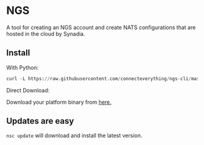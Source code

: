 # NGS


A tool for creating an NGS account and create NATS configurations that are hosted in the cloud by Synadia.


## Install

With Python:

```python
curl -L https://raw.githubusercontent.com/connecteverything/ngs-cli/master/install.py | python
```

Direct Download:

Download your platform binary from [here.](https://github.com/connecteverything/ngs-cli/releases/latest)

## Updates are easy

`nsc update` will download and install the latest version.